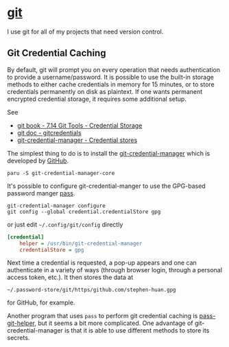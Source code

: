 # [git](https://git-scm.com/)

I use git for all of my projects that need version control.

## Git Credential Caching

By default, git will prompt you on every operation that needs authentication to
provide a username/password. It is possible to use the built-in storage methods
to either cache credentials in memory for 15 minutes, or to store credentials
permanently on disk as plaintext. If one wants permanent encrypted credential
storage, it requires some additional setup.

See

- [git book - 7.14 Git Tools - Credential Storage](https://git-scm.com/book/en/v2/Git-Tools-Credential-Storage)
- [git doc - gitcredentials](https://git-scm.com/docs/gitcredentials)
- [git-credential-manager - Credential stores](https://github.com/GitCredentialManager/git-credential-manager/blob/main/docs/credstores.md#gpgpass-compatible-files)

The simplest thing to do is to install the [git-credential-manager](https://github.com/GitCredentialManager/git-credential-manager)
which is developed by [GitHub](https://github.blog/2022-04-07-git-credential-manager-authentication-for-everyone/).

```shell
paru -S git-credential-manager-core
```

It's possible to configure git-credential-manger to
use the GPG-based password manger [pass](./pass.md).

```shell
git-credential-manager configure
git config --global credential.credentialStore gpg
```

or just edit `~/.config/git/config` directly

```ini
[credential]
	helper = /usr/bin/git-credential-manager
	credentialStore = gpg
```

Next time a credential is requested, a pop-up appears and one
can authenticate in a variety of ways (through browser login,
through a personal access token, etc.). It then stores the data at

```text
~/.password-store/git/https/github.com/stephen-huan.gpg
```

for GitHub, for example.

Another program that uses `pass` to perform git credential caching is
[pass-git-helper](https://github.com/languitar/pass-git-helper), but it
seems a bit more complicated. One advantage of git-credential-manager
is that it is able to use different methods to store its secrets.
